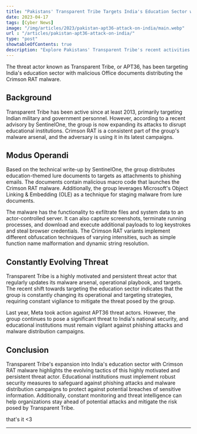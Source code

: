 ```yaml
---
title: "Pakistans' Transparent Tribe Targets India's Education Sector with Crimson RAT"
date: 2023-04-17
tags: [Cyber News]
image: "/img/articles/2023/pakistan-apt36-attack-on-india/main.webp"
url : "/articles/pakistan-apt36-attack-on-india/"
type: "post"
showtableOfContents: true
description: "Explore Pakistans' Transparent Tribe's recent activities targeting Indian education with Crimson RAT malware and their constantly evolving strategies."
---
```


The threat actor known as Transparent Tribe, or APT36, has been targeting India's education sector with malicious Office documents distributing the Crimson RAT malware.

## Background
Transparent Tribe has been active since at least 2013, primarily targeting Indian military and government personnel. However, according to a recent advisory by SentinelOne, the group is now expanding its attacks to disrupt educational institutions. Crimson RAT is a consistent part of the group's malware arsenal, and the adversary is using it in its latest campaigns.

## Modus Operandi
Based on the technical write-up by SentinelOne, the group distributes education-themed lure documents to targets as attachments to phishing emails. The documents contain malicious macro code that launches the Crimson RAT malware. Additionally, the group leverages Microsoft's Object Linking & Embedding (OLE) as a technique for staging malware from lure documents.

The malware has the functionality to exfiltrate files and system data to an actor-controlled server. It can also capture screenshots, terminate running processes, and download and execute additional payloads to log keystrokes and steal browser credentials. The Crimson RAT variants implement different obfuscation techniques of varying intensities, such as simple function name malformation and dynamic string resolution.

## Constantly Evolving Threat
Transparent Tribe is a highly motivated and persistent threat actor that regularly updates its malware arsenal, operational playbook, and targets. The recent shift towards targeting the education sector indicates that the group is constantly changing its operational and targeting strategies, requiring constant vigilance to mitigate the threat posed by the group.

Last year, Meta took action against APT36 threat actors. However, the group continues to pose a significant threat to India's national security, and educational institutions must remain vigilant against phishing attacks and malware distribution campaigns.

## Conclusion
Transparent Tribe's expansion into India's education sector with Crimson RAT malware highlights the evolving tactics of this highly motivated and persistent threat actor. Educational institutions must implement robust security measures to safeguard against phishing attacks and malware distribution campaigns to protect against potential breaches of sensitive information. Additionally, constant monitoring and threat intelligence can help organizations stay ahead of potential attacks and mitigate the risk posed by Transparent Tribe.



that's it <3

---

  